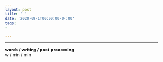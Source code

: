 ```yaml
---
layout: post
title: ' '
date: '2020-09-1T00:00:00-04:00'
tags:
- 

--- 
```




---



<!-- {:target="_blank"} -->

<!-- hyperlink bank -->


<!-- &#042; = asterisk -->
<!-- &#039; = single quote '-->

**words / writing / post-processing**  
w / min / min